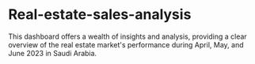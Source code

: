 # Real-estate-sales-analysis

This dashboard offers a wealth of insights and analysis, providing a clear overview of the real estate market's performance during April, May, and June 2023 in Saudi Arabia.
